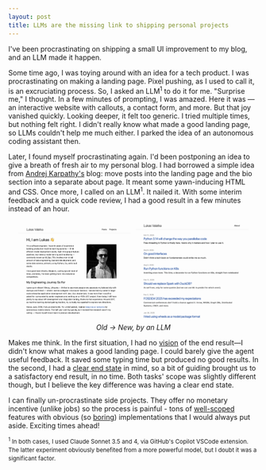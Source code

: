 ```yaml
---
layout: post
title: LLMs are the missing link to shipping personal projects
---
```

I've been procrastinating on shipping a small UI improvement to my blog, and an LLM made it happen.

<!--more-->

Some time ago, I was toying around with an idea for a tech product. I was procrastinating on making a landing page. Pixel pushing, as I used to call it, is an excruciating process. So, I asked an LLM<sup>1</sup> to do it for me. "Surprise me," I thought. In a few minutes of prompting, I was amazed. Here it was — an interactive website with callouts, a contact form, and more. But that joy vanished quickly. Looking deeper, it felt too generic. I tried multiple times, but nothing felt right. I didn't really know what made a good landing page, so LLMs couldn't help me much either. I parked the idea of an autonomous coding assistant then.

Later, I found myself procrastinating again. I'd been postponing an idea to give a breath of fresh air to my personal blog. I had borrowed a simple idea from [Andrej Karpathy's](https://karpathy.github.io/) blog: move posts into the landing page and the bio section into a separate about page. It meant some yawn-inducing HTML and CSS. Once more, I called on an LLM<sup>1</sup>. It nailed it. With some interim feedback and a quick code review, I had a good result in a few minutes instead of an hour.

<div style="display: flex; gap: 10px; align-items: center; justify-content: center; margin: 20px 0;">
  <img src="/assets/image-old.png" alt="Old design" style="max-width: 45%; height: auto;" />
  <img src="/assets/image-new.png" alt="New design" style="max-width: 45%; height: auto;" />
</div>
<p style="text-align: center; font-style: italic; margin-top: -10px;">Old → New, by an LLM</p>

Makes me think. In the first situation, I had no <u>vision</u> of the end result—I didn't know what makes a good landing page. I could barely give the agent useful feedback. It saved some typing time but produced no good results. In the second, I had a <u>clear end state</u> in mind, so a bit of guiding brought us to a satisfactory end result, in no time. Both tasks' scope was slightly different though, but I believe the key difference was having a clear end state.

I can finally un-procrastinate side projects. They offer no monetary incentive (unlike jobs) so the process is painful - tons of <u>well-scoped</u> features with obvious (so <u>boring</u>) implementations that I would always put aside. Exciting times ahead!

<small><sup>1</sup> In both cases, I used Claude Sonnet 3.5 and 4, via GitHub's Copilot VSCode extension. The latter experiment obviously benefited from a more powerful model, but I doubt it was a significant factor.</small>